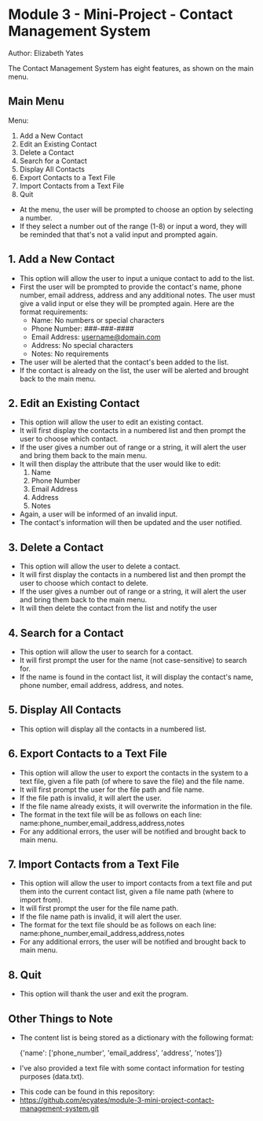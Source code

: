 # Module 3 - Mini-Project - Contact Management System
Author: Elizabeth Yates

The Contact Management System has eight features, as shown on the main menu. 

## Main Menu

Menu:
1. Add a New Contact
2. Edit an Existing Contact
3. Delete a Contact
4. Search for a Contact
5. Display All Contacts
6. Export Contacts to a Text File
7. Import Contacts from a Text File
8. Quit
  
- At the menu, the user will be prompted to choose an option by selecting a number. 
- If they select a number out of the range (1-8) or input a word, they will be reminded that that's not a valid input and prompted again. 

## 1. Add a New Contact
- This option will allow the user to input a unique contact to add to the list.
- First the user will be prompted to provide the contact's name, phone number, email address, address and any additional notes. The user must give a valid input or else they will be prompted again. Here are the format requirements: 
    - Name: No numbers or special characters
    - Phone Number: ###-###-####
    - Email Address: username@domain.com
    - Address: No special characters
    - Notes: No requirements
- The user will be alerted that the contact's been added to the list.
- If the contact is already on the list, the user will be alerted and brought back to the main menu. 

## 2. Edit an Existing Contact
- This option will allow the user to edit an existing contact. 
- It will first display the contacts in a numbered list and then prompt the user to choose which contact. 
- If the user gives a number out of range or a string, it will alert the user and bring them back to the main menu. 
- It will then display the attribute that the user would like to edit: 
    1. Name  
    2. Phone Number  
    3. Email Address  
    4. Address  
    5. Notes
- Again, a user will be informed of an invalid input. 
- The contact's information will then be updated and the user notified. 

## 3. Delete a Contact
- This option will allow the user to delete a contact. 
- It will first display the contacts in a numbered list and then prompt the user to choose which contact to delete. 
- If the user gives a number out of range or a string, it will alert the user and bring them back to the main menu. 
- It will then delete the contact from the list and notify the user

## 4. Search for a Contact
- This option will allow the user to search for a contact. 
- It will first prompt the user for the name (not case-sensitive) to search for.
- If the name is found in the contact list, it will display the contact's name, phone number, email address, address, and notes. 

## 5. Display All Contacts
- This option will display all the contacts in a numbered list. 

## 6. Export Contacts to a Text File 
- This option will allow the user to export the contacts in the system to a text file, given a file path (of where to save the file) and the file name. 
- It will first prompt the user for the file path and file name.
- If the file path is invalid, it will alert the user. 
- If the file name already exists, it will overwrite the information in the file. 
- The format in the text file will be as follows on each line: 
    name:phone_number,email_address,address,notes
- For any additional errors, the user will be notified and brought back to main menu.

## 7. Import Contacts from a Text File
- This option will allow the user to import contacts from a text file and put them into the current contact list, given a file name path (where to import from). 
- It will first prompt the user for the file name path. 
- If the file name path is invalid, it will alert the user. 
- The format for the text file should be as follows on each line:
    name:phone_number,email_address,address,notes
- For any additional errors, the user will be notified and brought back to main menu. 

## 8. Quit
- This option will thank the user and exit the program.

## Other Things to Note
- The content list is being stored as a dictionary with the following format: 

    {'name': ['phone_number', 'email_address', 'address', 'notes']}  

- I've also provided a text file with some contact information for testing purposes (data.txt).


* This code can be found in this repository:
* https://github.com/ecyates/module-3-mini-project-contact-management-system.git